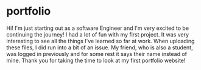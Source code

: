 # portfolio 
Hi! I'm just starting out as a software Engineer and I'm very excited to be continuing the journey!
I had a lot of fun with my first project. It was very interesting to see all the things I've learned so far at work.
When uploading these files, I did run into a bit of an issue. My friend, who is also a student, was logged in previously and for some rest it says their name instead of mine.
Thank you for taking the time to look at my first portfolio website!
